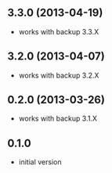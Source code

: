 ## 3.3.0 (2013-04-19)

* works with backup 3.3.X

## 3.2.0 (2013-04-07)

* works with backup 3.2.X

## 0.2.0 (2013-03-26)

* works with backup 3.1.X

## 0.1.0

* initial version
